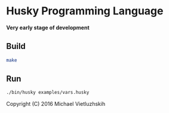 # Husky Programming Language
__Very early stage of development__


## Build
```bash
make
```

## Run
```bash
./bin/husky examples/vars.husky
```

Copyright (C) 2016 Michael Vietluzhskih

